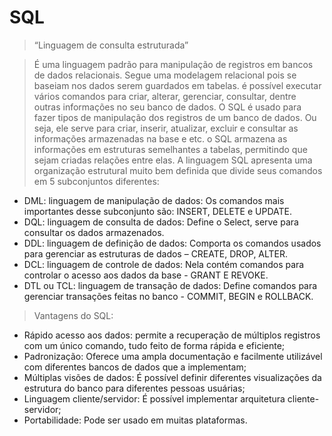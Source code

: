# SQL

>“Linguagem de consulta estruturada”


>É uma linguagem padrão para manipulação de registros em bancos de dados relacionais. Segue uma modelagem relacional pois se baseiam nos dados serem guardados em tabelas. é possível executar vários comandos para criar, alterar, gerenciar, consultar, dentre outras informações no seu banco de dados.
O SQL é usado para fazer tipos de manipulação dos registros de um banco de dados. Ou seja, ele serve para criar, inserir, atualizar, excluir e consultar as informações armazenadas na base e etc. o SQL armazena as informações em estruturas semelhantes a tabelas, permitindo que sejam criadas relações entre elas.
A linguagem SQL apresenta uma organização estrutural muito bem definida que divide seus comandos em 5 subconjuntos diferentes: 

* DML: linguagem de manipulação de dados: Os comandos mais importantes desse subconjunto são: INSERT, DELETE e UPDATE.
* DQL: linguagem de consulta de dados: Define o Select, serve para consultar os dados armazenados.
* DDL: linguagem de definição de dados: Comporta os comandos usados para gerenciar as estruturas de dados – CREATE, DROP, ALTER.
* DCL: linguagem de controle de dados: Nela contém comandos para controlar o acesso aos dados da base - GRANT E REVOKE.
* DTL ou TCL: linguagem de transação de dados: Define comandos para gerenciar transações feitas no banco - COMMIT, BEGIN e ROLLBACK.

> Vantagens do SQL: 

* Rápido acesso aos dados: permite a recuperação de múltiplos registros com um único comando, tudo feito de forma rápida e eficiente;
* Padronização: Oferece uma ampla documentação e facilmente utilizável com diferentes bancos de dados que a implementam;
* Múltiplas visões de dados: É possível definir diferentes visualizações da estrutura do banco para diferentes pessoas usuárias;
* Linguagem cliente/servidor: É possível implementar arquitetura cliente-servidor;
* Portabilidade: Pode ser usado em muitas plataformas.
